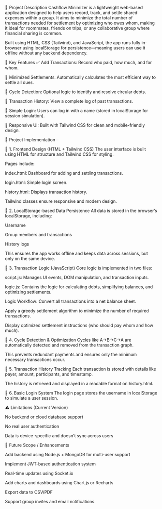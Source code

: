 📌 Project Description
Cashflow Minimizer is a lightweight web-based application designed to help users record, track, and settle shared expenses within a group. It aims to minimize the total number of transactions needed for settlement by optimizing who owes whom, making it ideal for roommates, friends on trips, or any collaborative group where financial sharing is common.

Built using HTML, CSS (Tailwind), and JavaScript, the app runs fully in-browser using localStorage for persistence—meaning users can use it offline without any backend dependency.


🚀 Key Features
✅ Add Transactions: Record who paid, how much, and for whom.

🔁 Minimized Settlements: Automatically calculates the most efficient way to settle all dues.

🧮 Cycle Detection: Optional logic to identify and resolve circular debts.

📜 Transaction History: View a complete log of past transactions.

🔐 Simple Login: Users can log in with a name (stored in localStorage for session simulation).

🎨 Responsive UI: Built with Tailwind CSS for clean and mobile-friendly design.



🧠 Project Implementation –

🔸 1. Frontend Design (HTML + Tailwind CSS)
The user interface is built using HTML for structure and Tailwind CSS for styling.

Pages include:

index.html: Dashboard for adding and settling transactions.

login.html: Simple login screen.

history.html: Displays transaction history.

Tailwind classes ensure responsive and modern design.


🔸 2. LocalStorage-based Data Persistence
All data is stored in the browser’s localStorage, including:

Username

Group members and transactions

History logs

This ensures the app works offline and keeps data across sessions, but only on the same device.


🔸 3. Transaction Logic (JavaScript)
Core logic is implemented in two files:

script.js: Manages UI events, DOM manipulation, and transaction inputs.

logic.js: Contains the logic for calculating debts, simplifying balances, and optimizing settlements.

Logic Workflow:
Convert all transactions into a net balance sheet.

Apply a greedy settlement algorithm to minimize the number of required transactions.

Display optimized settlement instructions (who should pay whom and how much).


🔸 4. Cycle Detection & Optimization
Cycles like A→B→C→A are automatically detected and removed from the transaction graph.

This prevents redundant payments and ensures only the minimum necessary transactions occur.


🔸 5. Transaction History Tracking
Each transaction is stored with details like payer, amount, participants, and timestamp.

The history is retrieved and displayed in a readable format on history.html.

🔸 6. Basic Login System
The login page stores the username in localStorage to simulate a user session.


⚠️ Limitations (Current Version)

No backend or cloud database support

No real user authentication

Data is device-specific and doesn't sync across users


🌱 Future Scope / Enhancements

Add backend using Node.js + MongoDB for multi-user support

Implement JWT-based authentication system

Real-time updates using Socket.io

Add charts and dashboards using Chart.js or Recharts

Export data to CSV/PDF

Support group invites and email notifications
